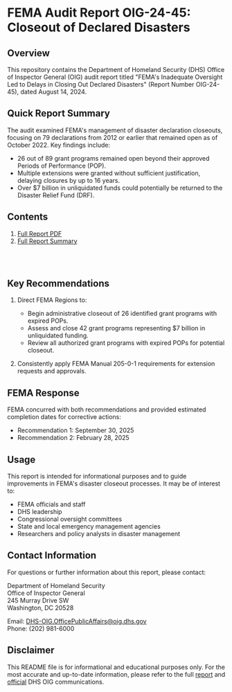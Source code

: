 # FEMA Audit Report OIG-24-45: Closeout of Declared Disasters

## Overview

This repository contains the Department of Homeland Security (DHS) Office of Inspector General (OIG) audit report titled "FEMA's Inadequate Oversight Led to Delays in Closing Out Declared Disasters" (Report Number OIG-24-45), dated August 14, 2024.

## Quick Report Summary

The audit examined FEMA's management of disaster declaration closeouts, focusing on 79 declarations from 2012 or earlier that remained open as of October 2022. Key findings include:

- 26 out of 89 grant programs remained open beyond their approved Periods of Performance (POP).
- Multiple extensions were granted without sufficient justification, delaying closures by up to 16 years.
- Over $7 billion in unliquidated funds could potentially be returned to the Disaster Relief Fund (DRF).

## Contents

1. [Full Report PDF](./Office_Of_Inspector_General_FEMA_Inadequacy_OIG-24-45-Aug24.pdf)
2. [Full Report Summary](./OIG_Report_summary.md)


</br>
</br>


## Key Recommendations

1. Direct FEMA Regions to:
   - Begin administrative closeout of 26 identified grant programs with expired POPs.
   - Assess and close 42 grant programs representing $7 billion in unliquidated funding.
   - Review all authorized grant programs with expired POPs for potential closeout.

2. Consistently apply FEMA Manual 205-0-1 requirements for extension requests and approvals.

## FEMA Response

FEMA concurred with both recommendations and provided estimated completion dates for corrective actions:
- Recommendation 1: September 30, 2025
- Recommendation 2: February 28, 2025

## Usage

This report is intended for informational purposes and to guide improvements in FEMA's disaster closeout processes. It may be of interest to:

- FEMA officials and staff
- DHS leadership
- Congressional oversight committees
- State and local emergency management agencies
- Researchers and policy analysts in disaster management

## Contact Information

For questions or further information about this report, please contact:

Department of Homeland Security  
Office of Inspector General  
245 Murray Drive SW  
Washington, DC 20528  

Email: DHS-OIG.OfficePublicAffairs@oig.dhs.gov  
Phone: (202) 981-6000

## Disclaimer

This README file is for informational and educational purposes only. For the most accurate and up-to-date information, please refer to the full [report](https://www.oversight.gov/report/DHS/FEMA%E2%80%99s-Inadequate-Oversight-Led-Delays-Closing-Out-Declared-Disasters) and [official](https://www.oig.dhs.gov/) DHS OIG communications.